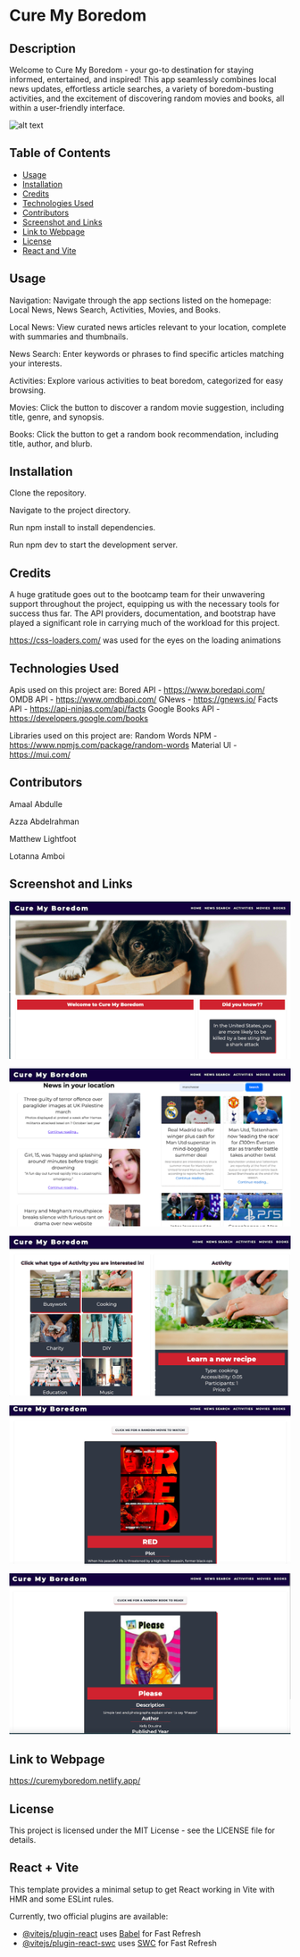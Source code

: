 # Cure My Boredom

## Description
Welcome to Cure My Boredom - your go-to destination for staying informed, entertained, and inspired! This app seamlessly combines local news updates, effortless article searches, a variety of boredom-busting activities, and the excitement of discovering random movies and books, all within a user-friendly interface.

![alt text](https://img.shields.io/badge/License-MIT-green)

## Table of Contents

* [Usage](#usage)
* [Installation](#installation)
* [Credits](#credits)
* [Technologies Used](#technologies-used)
* [Contributors](#contributors)
* [Screenshot and Links](#screenshot-and-links)
* [Link to Webpage](#link-to-webpage)
* [License](#license)
* [React and Vite](#react--vite)

## Usage
Navigation: Navigate through the app sections listed on the homepage: Local News, News Search, Activities, Movies, and Books.

Local News: View curated news articles relevant to your location, complete with summaries and thumbnails.

News Search: Enter keywords or phrases to find specific articles matching your interests.

Activities: Explore various activities to beat boredom, categorized for easy browsing.

Movies: Click the button to discover a random movie suggestion, including title, genre, and synopsis.

Books: Click the button to get a random book recommendation, including title, author, and blurb.

## Installation
Clone the repository.

Navigate to the project directory.

Run npm install to install dependencies.

Run npm dev to start the development server.

## Credits 
A huge gratitude goes out to the bootcamp team for their unwavering support throughout the project, equipping us with the necessary tools for success thus far. The API providers, documentation, and bootstrap have played a significant role in carrying much of the workload for this project.

https://css-loaders.com/ was used for the eyes on the loading animations

## Technologies Used
Apis used on this project are: 
Bored API - https://www.boredapi.com/
OMDB API - https://www.omdbapi.com/
GNews - https://gnews.io/
Facts API - https://api-ninjas.com/api/facts
Google Books API - https://developers.google.com/books

Libraries used on this project are:
Random Words NPM - https://www.npmjs.com/package/random-words
Material UI - https://mui.com/

## Contributors

Amaal Abdulle

Azza Abdelrahman

Matthew Lightfoot

Lotanna Amboi


## Screenshot and Links 
![Landing page](public/assets/Screenshots/1.png)

![Home page](public/assets/Screenshots/2.png)

![Activities page](public/assets/Screenshots/3.png)

![Movies page](public/assets/Screenshots/4.png)

![Books page](public/assets/Screenshots/5.png)


## Link to Webpage
https://curemyboredom.netlify.app/


## License
This project is licensed under the MIT License - see the LICENSE file for details.


## React + Vite

This template provides a minimal setup to get React working in Vite with HMR and some ESLint rules.

Currently, two official plugins are available:

- [@vitejs/plugin-react](https://github.com/vitejs/vite-plugin-react/blob/main/packages/plugin-react/README.md) uses [Babel](https://babeljs.io/) for Fast Refresh
- [@vitejs/plugin-react-swc](https://github.com/vitejs/vite-plugin-react-swc) uses [SWC](https://swc.rs/) for Fast Refresh
